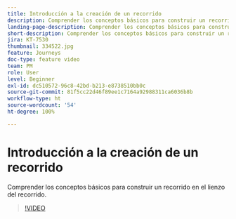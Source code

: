 ```yaml
---
title: Introducción a la creación de un recorrido
description: Comprender los conceptos básicos para construir un recorrido en el lienzo del recorrido.
landing-page-description: Comprender los conceptos básicos para construir un recorrido en el lienzo del recorrido.
short-description: Comprender los conceptos básicos para construir un recorrido en el lienzo del recorrido.
jira: KT-7530
thumbnail: 334522.jpg
feature: Journeys
doc-type: feature video
team: PM
role: User
level: Beginner
exl-id: dc510572-96c8-42bd-b213-e8738510bb0c
source-git-commit: 81f5cc22d46f89ee1c7164a92988311ca6036b8b
workflow-type: ht
source-wordcount: '54'
ht-degree: 100%

---
```


# Introducción a la creación de un recorrido

Comprender los conceptos básicos para construir un recorrido en el lienzo del recorrido.

>[!VIDEO](https://video.tv.adobe.com/v/334522?quality=12&learn=on)
